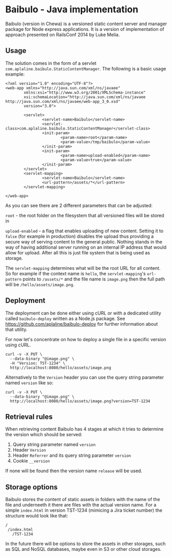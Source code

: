 # Baibulo - Java implementation

Baibulo (version in Chewa) is a versioned static content server and manager package for Node express applications. It is a version of implementation of approach presented on RailsConf 2014 by Luke Melia.

## Usage

The solution comes in the form of a servlet `com.aplaline.baibulo.StaticContentManager`. The following is a basic usage example:

```
<?xml version="1.0" encoding="UTF-8"?>
<web-app xmlns="http://java.sun.com/xml/ns/javaee"
        xmlns:xsi="http://www.w3.org/2001/XMLSchema-instance"
        xsi:schemaLocation="http://java.sun.com/xml/ns/javaee http://java.sun.com/xml/ns/javaee/web-app_3_0.xsd"
        version="3.0">

        <servlet>
                <servlet-name>Baibulo</servlet-name>
                <servlet-class>com.aplaline.baibulo.StaticContentManager</servlet-class>
                <init-param>
                        <param-name>root</param-name>
                        <param-value>/tmp/baibulo</param-value>
                </init-param>
                <init-param>
                        <param-name>upload-enabled</param-name>
                        <param-value>true</param-value>
                </init-param>
        </servlet>
        <servlet-mapping>
                <servlet-name>Baibulo</servlet-name>
                <url-pattern>/assets/*</url-pattern>
        </servlet-mapping>

</web-app>
```

As you can see there are 2 different parameters that can be adjusted:

`root` - the root folder on the filesystem that all versioned files will be stored in

`upload-enabled` - a flag that enables uploading of new content. Setting it to `false` (for example in production) disables the upload thus providing a secure way of serving content to the general public. Nothing stands in the way of having additional server running on an internal IP address that would allow for upload. After all this is just file system that is being used as storage.

The `servlet-mapping` determines what will be the root URL for all content. So for example if the context name is `hello`, the `servlet-mapping`'s `url-pattern` points to `/assets/*` and the file name is `image.png` then the full path will be `/hello/assets/image.png`.

## Deployment

The deployment can be done either using cURL or with a dedicated utility called `baibulo-deploy` written as a Node.js package. See https://github.com/aplaline/baibulo-deploy for further information about that utility.

For now let's concentrate on how to deploy a single file in a specific version using cURL.

```
curl -v -X PUT \
  --data-binary "@image.png" \
  -H "Version: TST-1234" \
  http://localhost:8080/hello/assets/image.png
```

Alternatively to the `Version` header you can use the query string parameter named `version` like so:

```
curl -v -X PUT \
  --data-binary "@image.png" \
  http://localhost:8080/hello/assets/image.png?version=TST-1234
```

## Retrieval rules

When retrieving content Baibulo has 4 stages at which it tries to determine the version which should be served:

1. Query string parameter named `version`
2. Header `Version`
3. Header `Referrer` and its query string parameter `version`
4. Cookie `__version`

If none will be found then the version name `release` will be used.

## Storage options

Baibulo stores the content of static assets in folders with the name of the file and underneeth it there are files with the actual version name. For a simple `index.html` in version TST-1234 (mimicing a Jira ticket number) the structure would look like that:

```
/
 /index.html
   /TST-1234
```

In the future there will be options to store the assets in other storages, such as SQL and NoSQL databases, maybe even in S3 or other cloud storages.
